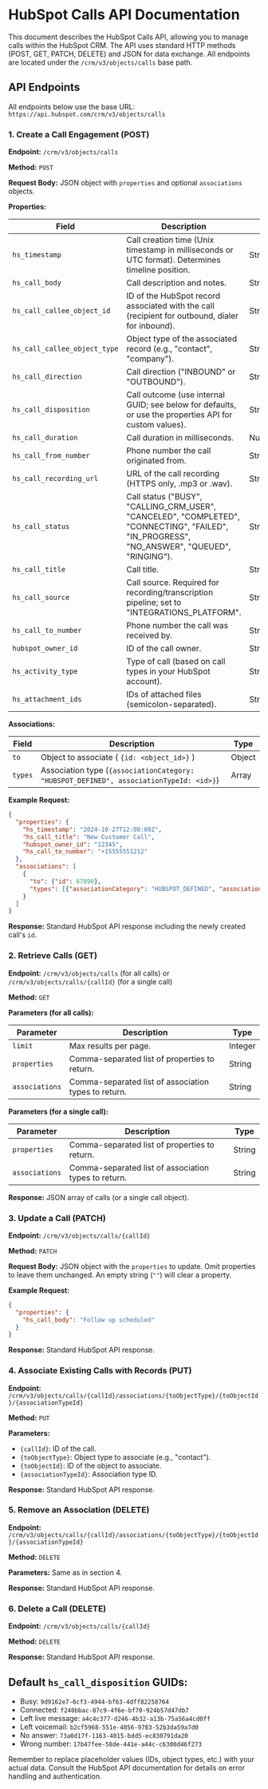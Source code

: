 # HubSpot Calls API Documentation

This document describes the HubSpot Calls API, allowing you to manage calls within the HubSpot CRM.  The API uses standard HTTP methods (POST, GET, PATCH, DELETE) and JSON for data exchange.  All endpoints are located under the `/crm/v3/objects/calls` base path.

## API Endpoints

All endpoints below use the base URL: `https://api.hubspot.com/crm/v3/objects/calls`

### 1. Create a Call Engagement (POST)

**Endpoint:** `/crm/v3/objects/calls`

**Method:** `POST`

**Request Body:**  JSON object with `properties` and optional `associations` objects.

**Properties:**

| Field                 | Description                                                                                                                                 | Type             | Required | Example                                     |
|----------------------|---------------------------------------------------------------------------------------------------------------------------------------------|-----------------|----------|---------------------------------------------|
| `hs_timestamp`       | Call creation time (Unix timestamp in milliseconds or UTC format). Determines timeline position.                                          | String/Number    | Yes      | `1679000000000` or `"2023-03-15T10:00:00Z"` |
| `hs_call_body`       | Call description and notes.                                                                                                                | String           | No       | "Discussed project X"                       |
| `hs_call_callee_object_id` | ID of the HubSpot record associated with the call (recipient for outbound, dialer for inbound).                                            | String           | No       | `12345`                                      |
| `hs_call_callee_object_type` | Object type of the associated record (e.g., "contact", "company").                                                                      | String           | No       | "contact"                                   |
| `hs_call_direction`  | Call direction ("INBOUND" or "OUTBOUND").                                                                                                 | String           | No       | "OUTBOUND"                                 |
| `hs_call_disposition` | Call outcome (use internal GUID; see below for defaults, or use the properties API for custom values).                                      | String           | No       | `"9d9162e7-6cf3-4944-bf63-4dff82258764"` (Busy) |
| `hs_call_duration`   | Call duration in milliseconds.                                                                                                             | Number           | No       | `360000`                                    |
| `hs_call_from_number`| Phone number the call originated from.                                                                                                      | String           | No       | "+15551234567"                             |
| `hs_call_recording_url` | URL of the call recording (HTTPS only, .mp3 or .wav).                                                                                     | String           | No       | "https://example.com/recording.mp3"         |
| `hs_call_status`     | Call status ("BUSY", "CALLING_CRM_USER", "CANCELED", "COMPLETED", "CONNECTING", "FAILED", "IN_PROGRESS", "NO_ANSWER", "QUEUED", "RINGING"). | String           | No       | "COMPLETED"                                 |
| `hs_call_title`      | Call title.                                                                                                                            | String           | No       | "Sales Call"                               |
| `hs_call_source`     | Call source. Required for recording/transcription pipeline; set to "INTEGRATIONS_PLATFORM".                                             | String           | No       | "INTEGRATIONS_PLATFORM"                     |
| `hs_call_to_number`  | Phone number the call was received by.                                                                                                  | String           | No       | "+15559876543"                             |
| `hubspot_owner_id`   | ID of the call owner.                                                                                                                      | String           | No       | `1234567`                                   |
| `hs_activity_type`   | Type of call (based on call types in your HubSpot account).                                                                                  | String           | No       | "Outbound Call"                            |
| `hs_attachment_ids`  | IDs of attached files (semicolon-separated).                                                                                             | String           | No       | "123;456"                                   |


**Associations:**

| Field       | Description                                                                                | Type    |
|-------------|--------------------------------------------------------------------------------------------|---------|
| `to`        | Object to associate ( `{id: <object_id>}` )                                              | Object  |
| `types`     | Association type (`{associationCategory: "HUBSPOT_DEFINED", associationTypeId: <id>}`) | Array   |


**Example Request:**

```json
{
  "properties": {
    "hs_timestamp": "2024-10-27T12:00:00Z",
    "hs_call_title": "New Customer Call",
    "hubspot_owner_id": "12345",
    "hs_call_to_number": "+15555551212"
  },
  "associations": [
    {
      "to": {"id": 67890},
      "types": [{"associationCategory": "HUBSPOT_DEFINED", "associationTypeId": 194}]
    }
  ]
}
```

**Response:**  Standard HubSpot API response including the newly created call's `id`.


### 2. Retrieve Calls (GET)

**Endpoint:** `/crm/v3/objects/calls`  (for all calls) or `/crm/v3/objects/calls/{callId}` (for a single call)

**Method:** `GET`

**Parameters (for all calls):**

| Parameter | Description                                     | Type    |
|-----------|-------------------------------------------------|---------|
| `limit`    | Max results per page.                          | Integer |
| `properties` | Comma-separated list of properties to return. | String  |
| `associations` | Comma-separated list of association types to return. | String |


**Parameters (for a single call):**

| Parameter | Description                                     | Type    |
|-----------|-------------------------------------------------|---------|
| `properties` | Comma-separated list of properties to return. | String  |
| `associations` | Comma-separated list of association types to return. | String |


**Response:** JSON array of calls (or a single call object).


### 3. Update a Call (PATCH)

**Endpoint:** `/crm/v3/objects/calls/{callId}`

**Method:** `PATCH`

**Request Body:** JSON object with the `properties` to update.  Omit properties to leave them unchanged. An empty string (`""`) will clear a property.

**Example Request:**

```json
{
  "properties": {
    "hs_call_body": "Follow up scheduled"
  }
}
```

**Response:** Standard HubSpot API response.


### 4. Associate Existing Calls with Records (PUT)

**Endpoint:** `/crm/v3/objects/calls/{callId}/associations/{toObjectType}/{toObjectId}/{associationTypeId}`

**Method:** `PUT`

**Parameters:**

* `{callId}`: ID of the call.
* `{toObjectType}`: Object type to associate (e.g., "contact").
* `{toObjectId}`: ID of the object to associate.
* `{associationTypeId}`: Association type ID.


**Response:** Standard HubSpot API response.


### 5. Remove an Association (DELETE)

**Endpoint:** `/crm/v3/objects/calls/{callId}/associations/{toObjectType}/{toObjectId}/{associationTypeId}`

**Method:** `DELETE`

**Parameters:**  Same as in section 4.

**Response:** Standard HubSpot API response.


### 6. Delete a Call (DELETE)

**Endpoint:** `/crm/v3/objects/calls/{callId}`

**Method:** `DELETE`

**Response:** Standard HubSpot API response.


##  Default `hs_call_disposition` GUIDs:

* Busy: `9d9162e7-6cf3-4944-bf63-4dff82258764`
* Connected: `f240bbac-87c9-4f6e-bf70-924b57d47db7`
* Left live message: `a4c4c377-d246-4b32-a13b-75a56a4cd0ff`
* Left voicemail: `b2cf5968-551e-4856-9783-52b3da59a7d0`
* No answer: `73a0d17f-1163-4015-bdd5-ec830791da20`
* Wrong number: `17b47fee-58de-441e-a44c-c6300d46f273`

Remember to replace placeholder values (IDs, object types, etc.) with your actual data.  Consult the HubSpot API documentation for details on error handling and authentication.
